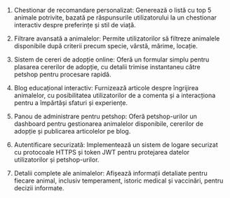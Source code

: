 1. Chestionar de recomandare personalizat: 
Generează o listă cu top 5 animale potrivite, bazată pe răspunsurile utilizatorului la un chestionar interactiv despre preferințe și stil de viață.

2. Filtrare avansată a animalelor: 
Permite utilizatorilor să filtreze animalele disponibile după criterii precum specie, vârstă, mărime, locație.

3. Sistem de cereri de adopție online: 
Oferă un formular simplu pentru plasarea cererilor de adopție, cu detalii trimise instantaneu către petshop pentru procesare rapidă.

4. Blog educațional interactiv: 
Furnizează articole despre îngrijirea animalelor, cu posibilitatea utilizatorilor de a comenta și a interacționa pentru a împărtăși sfaturi și experiențe.

5. Panou de administrare pentru petshop: 
Oferă petshop-urilor un dashboard pentru gestionarea animalelor disponibile, cererilor de adopție și publicarea articolelor pe blog.

6. Autentificare securizată: 
Implementează un sistem de logare securizat cu protocoale HTTPS și token JWT pentru protejarea datelor utilizatorilor și petshop-urilor.

7. Detalii complete ale animalelor: 
Afișează informații detaliate pentru fiecare animal, inclusiv temperament, istoric medical și vaccinări, pentru decizii informate.
